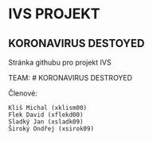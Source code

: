 # IVS PROJEKT 
## KORONAVIRUS DESTOYED

Stránka githubu pro projekt IVS

TEAM: # KORONAVIRUS DESTROYED

Členové:

    Kliš Michal (xklism00)
    Flek David (xflekd00)
    Sladký Jan (xsladk09)
    Široký Ondřej (xsirok09)
